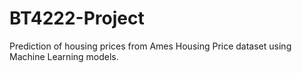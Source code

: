 # BT4222-Project

Prediction of housing prices from Ames Housing Price dataset using Machine Learning models.

